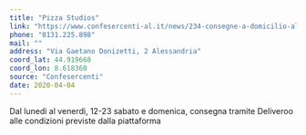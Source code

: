 ```yaml
---
title: "Pizza Studios"
link: "https://www.confesercenti-al.it/news/234-consegne-a-domicilio-alessandria-lista-aggiornata-al-26-marzo.html"
phone: "0131.225.898"
mail: ""
address: "Via Gaetano Donizetti, 2 Alessandria"
coord_lat: 44.919668
coord_lon: 8.618360
source: "Confesercenti"
date: 2020-04-04
---
```


Dal lunedì al venerdì, 12-23 sabato e domenica, consegna tramite Deliveroo alle condizioni previste dalla piattaforma
